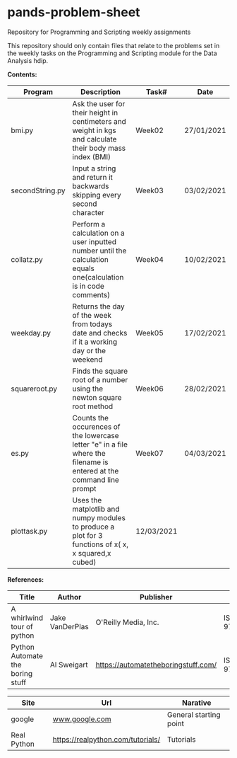 # pands-problem-sheet
Repository for Programming and Scripting  weekly assignments

This repository should only contain files that relate to the problems set in the weekly tasks on the Programming and Scripting module for the Data Analysis hdip.


**Contents:**

Program        |Description                                                                                                       |Task#   |Date      
---------------|------------------------------------------------------------------------------------------------------------------|--------|----------
bmi.py|Ask the user for their height in centimeters and weight in kgs and calculate their body mass index (BMI)|Week02|27/01/2021|
secondString.py|Input a string and return it backwards skipping every second character|Week03|03/02/2021
collatz.py|Perform a calculation on a user inputted number until the calculation equals one(calculation is in code comments)|Week04|10/02/2021
weekday.py|Returns the day of the week from todays date and checks if it a working day or the weekend|Week05|17/02/2021
squareroot.py|Finds the square root of a number using the newton square root method|Week06|28/02/2021
es.py|Counts the occurences of the lowercase letter "e" in a file where the filename is entered at the command line prompt|Week07|04/03/2021
plottask.py|Uses the matplotlib and numpy modules to produce a plot for 3 functions of x( x, x squared,x cubed)|12/03/2021

**References:**

Title|Author|Publisher|ISBN
-----------------------------------|-------------------------------------|---------------------------------------------|--------------------------
A whirlwind tour of python|Jake VanDerPlas|O'Reilly Media, Inc.|ISBN: 9781491964644
Python Automate the boring stuff|Al Sweigart|https://automatetheboringstuff.com/ |ISBN-13: 9781593279929

Site|Url|Narative
-------|---------------------------------------------------|-----------------------------------
google|www.google.com |General starting point
Real Python|https://realpython.com/tutorials/ |Tutorials

